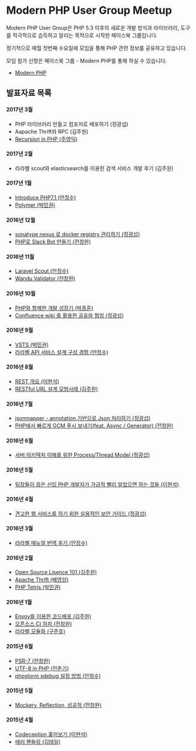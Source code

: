 Modern PHP User Group Meetup
============================

Modern PHP User Group은 PHP 5.3 이후의 새로운 개발 방식과 라이브러리, 도구를 적극적으로 습득하고 알리는 목적으로 시작한 페이스북 그룹입니다.

정기적으로 매월 첫번째 수요일에 모임을 통해 PHP 관련 정보를 공유하고 있습니다.

모임 참가 신청은 페이스북 그룹 - Modern PHP를 통해 하실 수 있습니다.

 * [Modern PHP](https://www.facebook.com/groups/655071604594451/)

## 발표자료 목록 ##

#### 2017년 3월 ####
- PHP 라이브러리 만들고 컴포저로 배포하기 (정광섭)
- Aapache Thrift와 RPC (김주원)
- [Recursion in PHP (주영익)](/2017_03/03_Recursion_in_PHP)

#### 2017년 2월 ####
- 라라벨 scout와 elasticsearch를 이용한 검색 서비스 개발 후기 (김주원)

#### 2017년 1월 ####
- [Introduce PHP7.1 (안정수)](/2017_01/01_PHP7.1)
- [Polymer (박민권)](/2017_01/02_Polymer)

#### 2016년 12월 ####
- [sonatype nexus 로 docker registry 관리하기 (정광섭)](https://www.slideshare.net/ssuser800974/sonatype-nexus-docker-registry)
- [PHP로 Slack Bot 만들기 (전창완)](/2016_12/02_PHP_Slack_Bot.md)

#### 2016년 11월 ####
- [Laravel Scout (안정수)](/2016_11/01_Laravel_Scout)
- [Wandu Validator (전창완)](/2016_11/02_Wandu_Validator)

#### 2016년 10월 ####
- [PHP와 함께한 개발 성장기 (박종훈)](/2016_10/01_story_of_growth_with_php)
- [Confluence wiki 를 활용한 공유와 협업 (정광섭)](/2016_10/02_collaboration_with_confluence)

#### 2016년 9월 ####
- [VSTS (박민권)](/2016_09/01_VSTS)
- [라라벨 API 서비스 설계 구성 경험 (안정수)](/2016_09/02_라라벨_API_서비스_설계_구성_경험)

#### 2016년 8월 ####
- [REST 개요 (이현석)](/2016_08/01_REST_Intro)
- [RESTful URL 설계 모범사례 (김주원)](/2016_08/02_RESTful_URL)

#### 2016년 7월 ####
- [jsonmapper - annotation 기반으로 Json 처리하기 (정광섭)](https://www.lesstif.com/pages/viewpage.action?pageId=23757302)
- [PHP에서 빠르게 GCM 푸시 보내기(feat. Async / Generator) (전창완)](http://www.slideshare.net/wan2land/php-gcm-feat-async-generator)

#### 2016년 6월 ####
- [서버 아키텍처 이해를 위한 Process/Thread Model (정광섭)](http://www.slideshare.net/ssuser800974/ss-62605746)

#### 2016년 5월 ####
- [팀장들이 꼽은 신입 PHP 개발자가 가급적 빨리 알았으면 하는 것들 (이현석)](/2016_05/02_survey_for_newbie_book)

#### 2016년 4월 ####
- [견고한 웹 서비스를 하기 위한 실용적인 보안 가이드 (정광섭)](/2016_04/01_web_service_hardening)

#### 2016년 3월 ####
- [라라벨 매뉴얼 번역 후기 (안정수)](/2016_03/01_laravel_manual_translation_review)

#### 2016년 2월 ####
- [Open Source Lisence 101 (김주원)](/2016_02/01_OpenSource_License)
- [Apache Thrift (배영섭)](/2016_02/02_Apache_Thrift)
- [PHP Tetris (박민권)](/2016_02/03_PHP_Tetris)

#### 2016년 1월 ####
- [Envoy를 이용한 코드배포 (김주원)](/2016_01/01_ENVOY.MD)
- [오픈소스 CI 하자 (전창완)](/2016_01/02_OPEN_SOURCE_CI.pdf)
- [라라벨 모듈화 (구준호)](/2016_01/03_LARAVEL_MODULARIZATION.MD)

#### 2015년 6월 ####
- [PSR-7 (전창완)](https://github.com/ModernPUG/meetup/tree/master/2015_06/01_talking_about_PSR7)
- [UTF-8 in PHP (전춘기)](https://github.com/ModernPUG/meetup/tree/master/2015_06/02_UTF8_in_PHP)
- [phpstorm xdebug 설정 방법 (안정수)](http://www.slideshare.net/findstar/phpstorm-remote-xdebug-setting)

#### 2015년 5월 ####
- [Mockery, Reflection, 성공적 (전창완)](https://github.com/ModernPUG/meetup/tree/master/2015_05/01_Mockery_Reflection_Successful)

#### 2015년 4월 ####
- [Codeception 훑어보기 (이현석)](https://github.com/ModernPUG/meetup/tree/master/2015_04/Codeception)
- [에러 핸들링 (김태일)](https://github.com/ModernPUG/meetup/tree/master/2015_04/Error_Handling)
